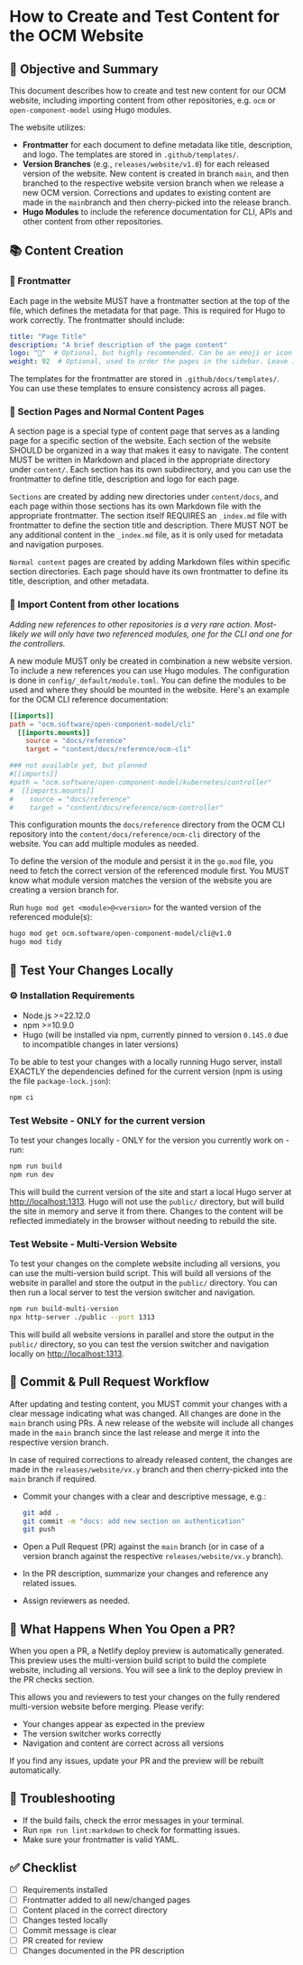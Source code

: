 # How to Create and Test Content for the OCM Website

## 🎯 Objective and Summary

This document describes how to create and test new content for our OCM website, including importing content from other repositories, e.g. `ocm` or `open-component-model` using Hugo modules.

The website utilizes:

- **Frontmatter** for each document to define metadata like title, description, and logo. The templates are stored in `.github/templates/`.
- **Version Branches** (e.g., `releases/website/v1.0`) for each released version of the website. New content is created in branch `main`, and then branched to the respective website version branch when we release a new OCM version. Corrections and updates to existing content are made in the `main`branch and then cherry-picked into the release branch.
- **Hugo Modules** to include the reference documentation for CLI, APIs and other content from other repositories.

## 📚 Content Creation

### 📝 Frontmatter

Each page in the website MUST have a frontmatter section at the top of the file, which defines the metadata for that page. This is required for Hugo to work correctly. The frontmatter should include:

```yaml
title: "Page Title"
description: "A brief description of the page content"
logo: "📄"  # Optional, but highly recommended. Can be an emoji or icon representing the page on its section page.
weight: 92  # Optional, used to order the pages in the sidebar. Leave it out for default ordering.
```

The templates for the frontmatter are stored in `.github/docs/templates/`. You can use these templates to ensure consistency across all pages.

### 📂 Section Pages and Normal Content Pages

A section page is a special type of content page that serves as a landing page for a specific section of the website. Each section of the website SHOULD be organized in a way that makes it easy to navigate. The content MUST be written in Markdown and placed in the appropriate directory under `content/`. Each section has its own subdirectory, and you can use the frontmatter to define title, description and logo for each page.

`Sections` are created by adding new directories under `content/docs`, and each page within those sections has its own Markdown file with the appropriate frontmatter. The section itself REQUIRES an `_index.md` file with frontmatter to define the section title and description. There MUST NOT be any additional content in the `_index.md` file, as it is only used for metadata and navigation purposes.

`Normal content` pages are created by adding Markdown files within specific section directories. Each page should have its own frontmatter to define its title, description, and other metadata.

### 🔗 Import Content from other locations

*Adding new references to other repositories is a very rare action. Most-likely we will only have two referenced modules, one for the CLI and one for the controllers.*

A new module MUST only be created in combination a new website version. To include a new references you can use Hugo modules. The configuration is done in `config/_default/module.toml`. You can define the modules to be used and where they should be mounted in the website. Here's an example for the OCM CLI reference documentation:

```toml
[[imports]]
path = "ocm.software/open-component-model/cli"
  [[imports.mounts]]
    source = "docs/reference"
    target = "content/docs/reference/ocm-cli"

### not available yet, but planned
#[[imports]]
#path = "ocm.software/open-component-model/kubernetes/controller"
#  [[imports.mounts]]
#    source = "docs/reference"
#    target = "content/docs/reference/ocm-controller"
```

This configuration mounts the `docs/reference` directory from the OCM CLI repository into the `content/docs/reference/ocm-cli` directory of the website. You can add multiple modules as needed.

To define the version of the module and persist it in the `go.mod` file, you need to fetch the correct version of the referenced module first. You MUST know what module version matches the version of the website you are creating a version branch for.

Run `hugo mod get <module>@<version>` for the wanted version of the referenced module(s):

```sh
hugo mod get ocm.software/open-component-model/cli@v1.0
hugo mod tidy
```

## 🧪 Test Your Changes Locally

### ⚙️ Installation Requirements

- Node.js >=22.12.0
- npm >=10.9.0
- Hugo (will be installed via npm, currently pinned to version `0.145.0` due to incompatible changes in later versions)

To be able to test your changes with a locally running Hugo server, install EXACTLY the dependencies defined for the current version (npm is using the file `package-lock.json`):

```sh
npm ci
```

### Test Website - ONLY for the current version

To test your changes locally - ONLY for the version you currently work on - run:

```sh
npm run build
npm run dev
```

This will build the current version of the site and start a local Hugo server at <http://localhost:1313>. Hugo will not use the `public/` directory, but will build the site in memory and serve it from there. Changes to the content will be reflected immediately in the browser without needing to rebuild the site.

### Test Website - Multi-Version Website

To test your changes on the complete website including all versions, you can use the multi-version build script. This will build all versions of the website in parallel and store the output in the `public/` directory. You can then run a local server to test the version switcher and navigation.

```sh
npm run build-multi-version
npx http-server ./public --port 1313
```

This will build all website versions in parallel and store the output in the `public/` directory, so you can test the version switcher and navigation locally on <http://localhost:1313>.

## 📝 Commit & Pull Request Workflow

After updating and testing content, you MUST commit your changes with a clear message indicating what was changed. All changes are done in the `main` branch using PRs. A new release of the website will include all changes made in the `main` branch since the last release and merge it into the respective version branch.

In case of required corrections to already released content, the changes are made in the `releases/website/vx.y` branch and then cherry-picked into the `main` branch if required.

- Commit your changes with a clear and descriptive message, e.g.:

  ```sh
  git add .
  git commit -m "docs: add new section on authentication"
  git push
  ```

- Open a Pull Request (PR) against the `main` branch (or in case of a version branch against the respective `releases/website/vx.y` branch).
- In the PR description, summarize your changes and reference any related issues.
- Assign reviewers as needed.

## 🚀 What Happens When You Open a PR?

When you open a PR, a Netlify deploy preview is automatically generated. This preview uses the multi-version build script to build the complete website, including all versions. You will see a link to the deploy preview in the PR checks section.

This allows you and reviewers to test your changes on the fully rendered multi-version website before merging. Please verify:

- Your changes appear as expected in the preview
- The version switcher works correctly
- Navigation and content are correct across all versions

If you find any issues, update your PR and the preview will be rebuilt automatically.

## 🚨 Troubleshooting

- If the build fails, check the error messages in your terminal.
- Run `npm run lint:markdown` to check for formatting issues.
- Make sure your frontmatter is valid YAML.

## ✅ Checklist

- [ ] Requirements installed
- [ ] Frontmatter added to all new/changed pages
- [ ] Content placed in the correct directory
- [ ] Changes tested locally
- [ ] Commit message is clear
- [ ] PR created for review
- [ ] Changes documented in the PR description
